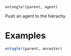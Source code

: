```
entangle!(parent, agent)
```

Push an agent to the hierachy.

# Examples

```julia
entagle!(parent, ancestor)
```
